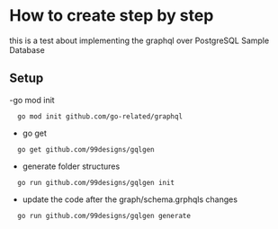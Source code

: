 # How to create step by step
this is a test about implementing the graphql over PostgreSQL Sample Database

## Setup
-go mod init 
``` #for examle
  go mod init github.com/go-related/graphql
 ```
- go get 
``` #for examle
  go get github.com/99designs/gqlgen
 ```

- generate folder structures
``` #for examle
  go run github.com/99designs/gqlgen init
 ```
- update the code after the graph/schema.grphqls changes
``` #for examle
  go run github.com/99designs/gqlgen generate
 ```


